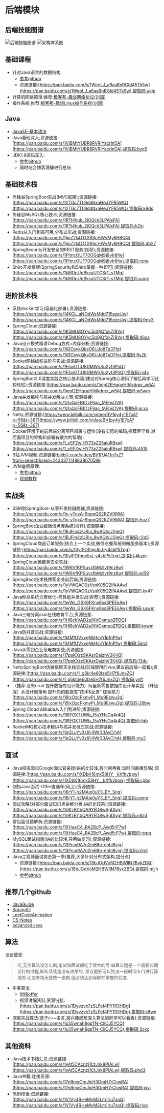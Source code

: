 # 后端模块
## 后端技能图谱
![后端技能图谱](image/Backend-skills.png)
![架构体系图](image/架构体系图.jpg)
## 基础课程
* 针对Java语言的数据结构
    * [参考github](https://github.com/kvenLin/Data-Structure.git)
    * 资源连接:[https://pan.baidu.com/s/1WeoLJ_a6aaBnRGld45Tk5w](https://pan.baidu.com/s/1WeoLJ_a6aaBnRGld45Tk5w),提取码:ukjp
* 计算机网络原理;推荐:[极客邦-趣谈网络协议(刘超)](https://time.geekbang.org/column/intro/85)
* 操作系统;推荐:[极客邦-趣谈Linux操作系统(刘超)](https://time.geekbang.org/column/intro/164)
## Java
* [JavaSE-基本语法](https://ke.qq.com/course/149432)
* Java基础深入;资源链接:[https://pan.baidu.com/s/1VjBMtYUBR8RVRIYacrinDA](https://pan.baidu.com/s/1VjBMtYUBR8RVRIYacrinDA),提取码:byq5
* JDK1.8源码深入:
    * [参考github](https://github.com/kvenLin/JDK-Source.git)
    * 同时结合博客理解进行总结
## 基础技术栈
* 尚硅谷SpringBoot实战(MVC框架);资源链接:[https://pan.baidu.com/s/12TGc7TL9ddNxaHeJYFR5WQ](https://pan.baidu.com/s/12TGc7TL9ddNxaHeJYFR5WQ),提取码:k8ds
* 尚硅谷MySQL核心技术;资源链接:[https://pan.baidu.com/s/1RTt4huk_2jGQck3LPAlxFA](https://pan.baidu.com/s/1RTt4huk_2jGQck3LPAlxFA),提取码:k2iu
* Redis从入门到高可用,分布式实战;资源链接:[https://pan.baidu.com/s/1jmZ2k4OTXRScHWvMy6HBQQ](https://pan.baidu.com/s/1jmZ2k4OTXRScHWvMy6HBQQ),提取码:db27
* SpringSecurity开发安全的REST服务(推荐);资源链接:[https://pan.baidu.com/s/1FfmcOUF70OGqMSj8vIr8fw](https://pan.baidu.com/s/1FfmcOUF70OGqMSj8vIr8fw),提取码:rqna
* Shiro开发框架(SpringSecurity和Shiro掌握一种即可);资源链接:[https://pan.baidu.com/s/1klBDpUpBkcaUTCSr1LsTMg](https://pan.baidu.com/s/1klBDpUpBkcaUTCSr1LsTMg),提取码:uuqk
## 进阶技术栈
* 系统docker学习(容器化部署);资源链接:[https://pan.baidu.com/s/14KCL_aNOdWsMdd715ezeUw](https://pan.baidu.com/s/14KCL_aNOdWsMdd715ezeUw),提取码:fmv3
* SpringCloud;资源链接:[https://pan.baidu.com/s/1K5MU8OYyc5dGjQfxkZIBVg](https://pan.baidu.com/s/1K5MU8OYyc5dGjQfxkZIBVg),提取码:46xa
* Java设计模式精讲Debug方式+内存分析;资源链接:[https://pan.baidu.com/s/1lj3OsykQksO6UJo8TaDFlg](https://pan.baidu.com/s/1lj3OsykQksO6UJo8TaDFlg),提取码:6s2b
* Socket网络编程进阶与实战;资源链接:[https://pan.baidu.com/s/1Fibv0TiU8GMWyXu2yt3PhQ](https://pan.baidu.com/s/1Fibv0TiU8GMWyXu2yt3PhQ),提取码:ni4y
* SpringBoot2.0深度实践之核心技术篇(建议对Spring核心源码了解后再学习比较轻松);资源链接:[https://pan.baidu.com/s/1mpl2EHqqoHIhlkdqcr_w6A](https://pan.baidu.com/s/1mpl2EHqqoHIhlkdqcr_w6A),提取码:w5wm
* Java并发编程与高并发解决方案;资源链接:[https://pan.baidu.com/s/1zIaQdFBtDzF9aa_MEbsDVA](https://pan.baidu.com/s/1zIaQdFBtDzF9aa_MEbsDVA),提取码:pcxx
* Netty;资源链接:[https://www.bilibili.com/video/BV1py4y1E7oA?p=56&t=367](https://www.bilibili.com/video/BV1py4y1E7oA?p=56&t=367)
* Docker环境下的前后端分离项目部署与运维(没有实际的编码,推荐尽早看,对后面项目的架构和部署有很大的帮助):[https://pan.baidu.com/s/1_xSFZwlHY73xZ25aiuR9xw](https://pan.baidu.com/s/1_xSFZwlHY73xZ25aiuR9xw),提取码:4515
* B站JVM视频;资源链接:[bilibili.com/video/BV1PJ411n7xZ?from=search&seid=2434371149838670598](https://www.bilibili.com/video/BV1PJ411n7xZ?from=search&seid=2434371149838670598)
* JVM底层原理:
    * [参考github](https://github.com/kvenLin/JDK-Source.git)
    * [视频教程](https://www.bilibili.com/video/av29502877/)
 
## 实战类
* SSM到SpringBoot-从零开发校园商铺,资源链接:[https://pan.baidu.com/s/1o-vTqxA-9bppQS2RZV9IWA](https://pan.baidu.com/s/1o-vTqxA-9bppQS2RZV9IWA),提取码:huz7
* SpringBoot企业级微信点餐系统(推荐);资源链接:[https://pan.baidu.com/s/1BJFm4zUBIa_8wKQloUGjeQ](https://pan.baidu.com/s/1BJFm4zUBIa_8wKQloUGjeQ),提取码:r2q5
* SpringCloud商品订单服务(结合上一个实战,微信点餐系统的微服务版本);资源链接:[https://pan.baidu.com/s/10ylPOfhgcIbJ-y4sbP5Tpg](https://pan.baidu.com/s/10ylPOfhgcIbJ-y4sbP5Tpg),提取码:4bzm
* SpringCloud微服务安全实战:[https://pan.baidu.com/s/1W6VfKPSuyxfbMzlvt9nz6w](https://pan.baidu.com/s/1W6VfKPSuyxfbMzlvt9nz6w),提取码:xd59
* SpringBoot技术栈博客企业前后端;资源链接:[https://pan.baidu.com/s/1yVWQAO0zVsnK05Q2lfAAAw](https://pan.baidu.com/s/1yVWQAO0zVsnK05Q2lfAAAw),提取码:kv47
* Java秒杀系统方案优化-高性能并发实战(推荐);资源链接:[https://pan.baidu.com/s/1wWs_GSK6FKnx6ssSPEEnAw](https://pan.baidu.com/s/1wWs_GSK6FKnx6ssSPEEnAw),提取码:suwm
* Java三端分离ssm在线教育平台;资源链接:[https://pan.baidu.com/s/1Hl8ckVAD2ujNVOxmupZPDQ](https://pan.baidu.com/s/1Hl8ckVAD2ujNVOxmupZPDQ),提取码:kywm
* Java防抖音实战;资源链接:[https://pan.baidu.com/s/1I4MfUVxvgNkHcvYIpfnPfw](https://pan.baidu.com/s/1I4MfUVxvgNkHcvYIpfnPfw),提取码:5an2
* Java从零到企业级电商实战;资源链接:[https://pan.baidu.com/s/17ppKXrzSKAsrDajzhV3K4Q](https://pan.baidu.com/s/17ppKXrzSKAsrDajzhV3K4Q),提取码:13du
* NettySpringBoot仿微信聊天全栈实战(前端使用的vue,建议前后端一起看);资源链接:[https://pan.baidu.com/s/1_g6kI4e60lze5H7f6JnxZQ](https://pan.baidu.com/s/1_g6kI4e60lze5H7f6JnxZQ),提取码:ynft
* （推荐 没有crud 提升数据库设计能力）阿里新零售数据库设计与实战 （升级版）从设计到落地 提升你的数据库“技术&业务” 综合能力[https://pan.baidu.com/s/19lxOzcPkmyPI_Mu9Eswu3g](https://pan.baidu.com/s/19lxOzcPkmyPI_Mu9Eswu3g),提取码:26bw
* Spring Cloud Alibaba从入门到进阶;资源链接:[https://pan.baidu.com/s/1lRFOXTUWb_f5uYHsGq4r4Q](https://pan.baidu.com/s/1lRFOXTUWb_f5uYHsGq4r4Q),提取码:ljqb
* RocketMQ核心技术精讲与高并发抗压实战;资源链接:[https://pan.baidu.com/s/1qQLuYv3z9lj4Wr33AvCihA](https://pan.baidu.com/s/1qQLuYv3z9lj4Wr33AvCihA),提取码:vtu3


## 面试
* Java校招面试Google面试官亲授(讲的比较浅,有时间再看,没时间直接忽略);资源链接:[https://pan.baidu.com/s/1XDbK16mk58HY__kXfkvbpw](https://pan.baidu.com/s/1XDbK16mk58HY__kXfkvbpw),提取码:cpbq
* 剑指Java面试-Offer直通车(同上);资源链接:[https://pan.baidu.com/s/16rY1-h2MAiq0uY3_EY_Sng](https://pan.baidu.com/s/16rY1-h2MAiq0uY3_EY_Sng),提取码:uxmp
* 面试攻略(对部分面试知识点讲解分析,讲的比较杂);资源链接:[https://pan.baidu.com/s/1r9fzBI1bQA9YED8wSgDIvg](https://pan.baidu.com/s/1r9fzBI1bQA9YED8wSgDIvg),提取码:n8zd
* 常见面试题解析;资源链接:[https://pan.baidu.com/s/1XHueC4_RA2BcP_Awd5rP7w](https://pan.baidu.com/s/1XHueC4_RA2BcP_Awd5rP7w),提取码:rppq
* MySQL面试指南(讲的比较浅,只用做复习);资源链接:[https://pan.baidu.com/s/13Pcm9A7n2mB8o-ehhi8vjg](https://pan.baidu.com/s/13Pcm9A7n2mB8o-ehhi8vjg),提取码:q1n3
* Java工程师面试突击第一季(推荐,大多针对分布式架构,加分点)
    * 资源链接:[https://pan.baidu.com/s/18bJGdVoM2HBWIlN7BykZBQ](https://pan.baidu.com/s/18bJGdVoM2HBWIlN7BykZBQ),提取码:mjjh
    * [参考github](https://github.com/doocs/advanced-java.git)
## 推荐几个github
* [JavaGuide](https://github.com/Snailclimb/JavaGuide.git)
* [SpringAll](https://github.com/wuyouzhuguli/SpringAll.git)
* [LeetCodeAnimation](https://github.com/MisterBooo/LeetCodeAnimation.git)
* [CS-Notes](https://github.com/CyC2018/CS-Notes.git)
* [advanced-java](https://github.com/doocs/advanced-java.git)
## 算法
谈谈感受:
>哎,无奈算法没怎么刷,笔试和面试都吃了很大的亏.做算法题是一个需要长期坚持的过程,断断续续是没有效果的,
建议最好可以抽出一段时间专门进行算法练习,或者每天就做一道题,但必须达到理解并掌握的程度.
* 牛客算法:
    * [剑指offer](https://www.nowcoder.com/ta/coding-interviews)
    * 视频讲解资料;资源链接:[https://pan.baidu.com/s/1Dyvzvx7zSLFef4PY1R3HDg](https://pan.baidu.com/s/1Dyvzvx7zSLFef4PY1R3HDg),提取码:s8we
* 深度实战算法(基于c++语言,感兴趣或想深入算法的同学可以看看);资源链接:[https://pan.baidu.com/s/1uS5wnah8gpTN-CliOJ5YCQ](https://pan.baidu.com/s/1uS5wnah8gpTN-CliOJ5YCQ),提取码:2ckc
## 其他资料
* Java技术书籍汇总;资源链接:[https://pan.baidu.com/s/1yAt5CAcnzj1CtJnk8PIALw](https://pan.baidu.com/s/1yAt5CAcnzj1CtJnk8PIALw),提取码:phd3
* Java书籍;连接资源:[https://pan.baidu.com/s/17nRmxOmJicH3OmH7rChwRA](https://pan.baidu.com/s/17nRmxOmJicH3OmH7rChwRA),提取码:jxvi
* 简历模板;资源链接:[https://pan.baidu.com/s/1V1Vy4RHeMvM3Lm1lru7xoQ](https://pan.baidu.com/s/1V1Vy4RHeMvM3Lm1lru7xoQ),提取码:rjyq